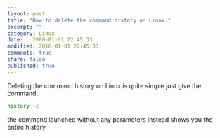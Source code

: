 ```yaml
--- 
layout: post
title: "How to delete the command history on Linux."
excerpt: ""
category: Linux
date:   2000-01-01 22:45:33
modified: 2016-01-01 22:45:33
comments: true
share: false
published: true
---
```


Deleting the command history on Linux is quite simple just give the command.
```bash
history -c
```
the command launched without any parameters instead shows you the entire history.
